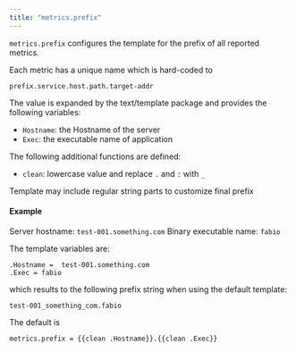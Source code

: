 ```yaml
---
title: "metrics.prefix"
---
```


`metrics.prefix` configures the template for the prefix of all reported metrics.

Each metric has a unique name which is hard-coded to

	prefix.service.host.path.target-addr

The value is expanded by the text/template package and provides
the following variables:

* `Hostname`:  the Hostname of the server
* `Exec`:      the executable name of application

The following additional functions are defined:

* `clean`:     lowercase value and replace `.` and `:` with `_`

Template may include regular string parts to customize final prefix

#### Example

Server hostname: `test-001.something.com`
Binary executable name: `fabio`

The template variables are:

	.Hostname =  test-001.something.com
	.Exec = fabio

which results to the following prefix string when using the default template:

	test-001_something_com.fabio

The default is

	metrics.prefix = {{clean .Hostname}}.{{clean .Exec}}
